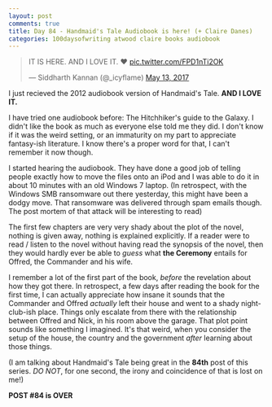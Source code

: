 ```yaml
---
layout: post
comments: true
title: Day 84 - Handmaid's Tale Audiobook is here! (+ Claire Danes)
categories: 100daysofwriting atwood claire books audiobook
---
```


<blockquote class="twitter-tweet" data-lang="en"><p lang="en" dir="ltr">IT IS
HERE. AND I LOVE IT. ❤️ <a
href="https://t.co/FPD1nTi2OK">pic.twitter.com/FPD1nTi2OK</a></p>&mdash;
Siddharth Kannan (@_icyflame) <a
href="https://twitter.com/_icyflame/status/863243656479653888">May 13,
2017</a></blockquote>
<script async src="//platform.twitter.com/widgets.js" charset="utf-8"></script>

I just recieved the 2012 audiobook version of Handmaid's Tale. **AND I LOVE
IT.**

I have tried one audiobook before: The Hitchhiker's guide to the Galaxy. I
didn't like the book as much as everyone else told me they did. I don't know if
it was the weird setting, or an immaturity on my part to appreciate fantasy-ish
literature. I know there's a proper word for that, I can't remember it now
though.

I started hearing the audiobook. They have done a good job of telling people
exactly how to move the files onto an iPod and I was able to do it in about 10
minutes with an old Windows 7 laptop. (In retrospect, with the Windows SMB
ransomware out there yesterday, this might have been a dodgy move. That
ransomware was delivered through spam emails though. The post mortem of that
attack will be interesting to read)

The first few chapters are very very shady about the plot of the novel, nothing
is given away, nothing is explained explicitly. If a reader were to read /
listen to the novel without having read the synopsis of the novel, then they
would hardly ever be able to _guess_ what **the Ceremony** entails for Offred,
the Commander and his wife.

I remember a lot of the first part of the book, _before_ the revelation about
how they got there. In retrospect, a few days after reading the book for the
first time, I can actually appreciate how insane it sounds that the Commander
and Offred _actually_ left their house and went to a shady night-club-ish place.
Things only escalate from there with the relationship between Offred and Nick,
in his room above the garage. That plot point sounds like something I imagined.
It's that weird, when you consider the setup of the house, the country and the
government _after_ learning about those things.

(I am talking about Handmaid's Tale being great in the **84th** post of this
series.  _DO NOT_, for one second, the irony and coincidence of that is lost on
me!)

**POST #84 is OVER**
